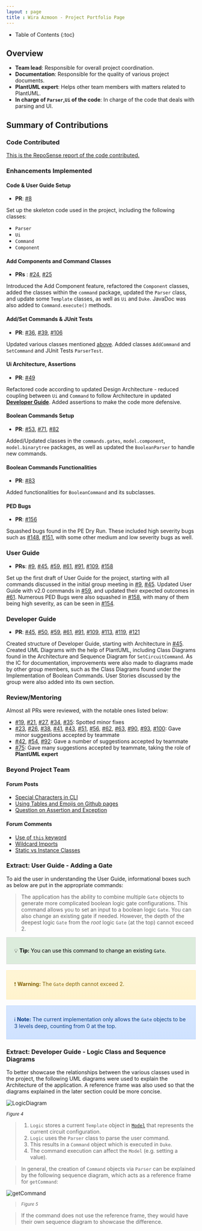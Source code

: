 ```yaml
---
layout : page
title : Wira Azmoon - Project Portfolio Page
---
```


<style>
.alert {
    position:relative;
    padding:.75rem 1.25rem;
    margin-bottom:1rem;
    border:1px solid transparent;
    order-radius:.25rem
}
.alert-primary {
    color:#073984;
    background-image:linear-gradient(180deg, #d6e6ff, #cfe2ff);
    border-color:#bbd6fe
}
.alert-warning {
	color: #856404;
	background-image: linear-gradient(180deg, #fff5d5, #fff3cd);
	border-color: #ffeeba
}
.alert-tip {
    color: #000000;
	background-image: linear-gradient(180deg, #DCECDC, #DCECDC);
	border-color: #DCDCDC
}
</style>
* Table of Contents
{:toc}

## Overview

* **Team lead**: Responsible for overall project coordination.
* **Documentation**: Responsible for the quality of various project documents.
* **PlantUML expert**: Helps other team members with matters related to PlantUML.
* **In charge of `Parser`,`Ui` of the code**: In charge of the code that deals with parsing and UI.

## Summary of Contributions

### Code Contributed

[This is the RepoSense report of the code contributed.](https://nus-cs2113-ay2021s1.github.io/tp-dashboard/#breakdown=true&search=hughjazzman&sort=groupTitle&sortWithin=title&since=2020-09-27&timeframe=commit&mergegroup=&groupSelect=groupByRepos&checkedFileTypes=docs~functional-code~test-code~other)

### Enhancements Implemented


#### Code & User Guide Setup 

* **PR**: [#8](https://github.com/AY2021S1-CS2113T-W13-3/tp/pull/8)

Set up the skeleton code used in the project, including the following classes:

* `Parser`
* `Ui`
* `Command`
* `Component`

#### Add Components and Command Classes <a name="add-comp"></a>

* **PRs** : [#24](https://github.com/AY2021S1-CS2113T-W13-3/tp/pull/24), [#25](https://github.com/AY2021S1-CS2113T-W13-3/tp/pull/25)

Introduced the Add Component feature, refactored the `Component` classes, added the classes within the `command` package, updated the `Parser` class, and update some `Template` classes, as well as `Ui` and `Duke`. JavaDoc was also added to `Command.execute()` methods.

#### Add/Set Commands & JUnit Tests

* **PR**: [#36](https://github.com/AY2021S1-CS2113T-W13-3/tp/pull/36), [#39](https://github.com/AY2021S1-CS2113T-W13-3/tp/pull/39), [#106](https://github.com/AY2021S1-CS2113T-W13-3/tp/pull/106)

Updated various classes mentioned [above](#add-components-and-command-classes-). Added classes `AddCommand` and `SetCommand` and JUnit Tests `ParserTest`.

#### Ui Architecture, Assertions

* **PR**: [#49](https://github.com/AY2021S1-CS2113T-W13-3/tp/pull/49)

Refactored code according to updated Design Architecture - reduced coupling between `Ui` and `Command` to follow Architecture in updated [**Developer Guide**](../DeveloperGuide.md). Added assertions to make the code more defensive.

#### Boolean Commands Setup

* **PR**: [#53](https://github.com/AY2021S1-CS2113T-W13-3/tp/pull/53), [#71](https://github.com/AY2021S1-CS2113T-W13-3/tp/pull/71), [#82](https://github.com/AY2021S1-CS2113T-W13-3/tp/pull/82)

Added/Updated classes in the `commands.gates`, `model.component`, `model.binarytree` packages, as well as updated the `BooleanParser` to handle new commands.


#### Boolean Commands Functionalities

* **PR**: [#83](https://github.com/AY2021S1-CS2113T-W13-3/tp/pull/83)

Added functionalities for `BooleanCommand` and its subclasses.

#### PED Bugs

* **PR**: [#156](https://github.com/AY2021S1-CS2113T-W13-3/tp/pull/156)

Squashed bugs found in the PE Dry Run. These included high severity bugs such as [#148](https://github.com/AY2021S1-CS2113T-W13-3/tp/pull/148), [#151](https://github.com/AY2021S1-CS2113T-W13-3/tp/pull/151), with some other medium and low severity bugs as well.

### User Guide

* **PRs**: [#9](https://github.com/AY2021S1-CS2113T-W13-3/tp/pull/9), [#45](https://github.com/AY2021S1-CS2113T-W13-3/tp/pull/45), [#59](https://github.com/AY2021S1-CS2113T-W13-3/tp/pull/59), [#61](https://github.com/AY2021S1-CS2113T-W13-3/tp/pull/61), [#91](https://github.com/AY2021S1-CS2113T-W13-3/tp/pull/91), [#109](https://github.com/AY2021S1-CS2113T-W13-3/tp/pull/109), [#158](https://github.com/AY2021S1-CS2113T-W13-3/tp/pull/158)

Set up the first draft of User Guide for the project, starting with all commands discussed in the initial group meeting in [#9](https://github.com/AY2021S1-CS2113T-W13-3/tp/pull/9), [#45](https://github.com/AY2021S1-CS2113T-W13-3/tp/pull/45). Updated User Guide with v2.0 commands in [#59](https://github.com/AY2021S1-CS2113T-W13-3/tp/pull/59), and updated their expected outcomes in [#61](https://github.com/AY2021S1-CS2113T-W13-3/tp/pull/61). Numerous PED Bugs were also squashed in [#158](https://github.com/AY2021S1-CS2113T-W13-3/tp/pull/158), with many of them being high severity, as can be seen in [#154](https://github.com/AY2021S1-CS2113T-W13-3/tp/issues/154).



### Developer Guide

* **PR**: [#45](https://github.com/AY2021S1-CS2113T-W13-3/tp/pull/45), [#50](https://github.com/AY2021S1-CS2113T-W13-3/tp/pull/50), [#59](https://github.com/AY2021S1-CS2113T-W13-3/tp/pull/59), [#61](https://github.com/AY2021S1-CS2113T-W13-3/tp/pull/61), [#91](https://github.com/AY2021S1-CS2113T-W13-3/tp/pull/91), [#109](https://github.com/AY2021S1-CS2113T-W13-3/tp/pull/109), [#113](https://github.com/AY2021S1-CS2113T-W13-3/tp/pull/113), [#119](https://github.com/AY2021S1-CS2113T-W13-3/tp/pull/119), [#121](https://github.com/AY2021S1-CS2113T-W13-3/tp/pull/121)

Created structure of Developer Guide, starting with Architecture in [#45](https://github.com/AY2021S1-CS2113T-W13-3/tp/pull/45). Created UML Diagrams with the help of PlantUML, including Class Diagrams found in the Architecture and Sequence Diagram for `SetCircuitCommand`. As the IC for documentation, improvements were also made to diagrams made by other group members, such as the Class Diagrams found under the Implementation of Boolean Commands. User Stories discussed by the group were also added into its own section.



### Review/Mentoring

Almost all PRs were reviewed, with the notable ones listed below:

* [#19](https://github.com/AY2021S1-CS2113T-W13-3/tp/pull/19), [#21](https://github.com/AY2021S1-CS2113T-W13-3/tp/pull/21), [#27](https://github.com/AY2021S1-CS2113T-W13-3/tp/pull/27), [#34](https://github.com/AY2021S1-CS2113T-W13-3/tp/pull/32), [#35](https://github.com/AY2021S1-CS2113T-W13-3/tp/pull/35): Spotted minor fixes
* [#23](https://github.com/AY2021S1-CS2113T-W13-3/tp/pull/23), [#26](https://github.com/AY2021S1-CS2113T-W13-3/tp/pull/26), [#38](https://github.com/AY2021S1-CS2113T-W13-3/tp/pull/38), [#41](https://github.com/AY2021S1-CS2113T-W13-3/tp/pull/41), [#43](https://github.com/AY2021S1-CS2113T-W13-3/tp/pull/43), [#51](https://github.com/AY2021S1-CS2113T-W13-3/tp/pull/51), [#56](https://github.com/AY2021S1-CS2113T-W13-3/tp/pull/56), [#62](https://github.com/AY2021S1-CS2113T-W13-3/tp/pull/62), [#63](https://github.com/AY2021S1-CS2113T-W13-3/tp/pull/63), [#90](https://github.com/AY2021S1-CS2113T-W13-3/tp/pull/90), [#93](https://github.com/AY2021S1-CS2113T-W13-3/tp/pull/93), [#100](https://github.com/AY2021S1-CS2113T-W13-3/tp/pull/100): Gave minor suggestions accepted by teammate
* [#42](https://github.com/AY2021S1-CS2113T-W13-3/tp/pull/42), [#54](https://github.com/AY2021S1-CS2113T-W13-3/tp/pull/54), [#92](https://github.com/AY2021S1-CS2113T-W13-3/tp/pull/92): Gave a number of suggestions accepted by teammate
* [#75](https://github.com/AY2021S1-CS2113T-W13-3/tp/pull/75): Gave many suggestions accepted by teammate, taking the role of **PlantUML expert**

### Beyond Project Team

#### Forum Posts

* [Special Characters in CLI](https://github.com/nus-cs2113-AY2021S1/forum/issues/22)
* [Using Tables and Emojis on Github pages](https://github.com/nus-cs2113-AY2021S1/forum/issues/61)
* [Question on Assertion and Exception](https://github.com/nus-cs2113-AY2021S1/forum/issues/87)

#### Forum Comments

* [Use of `this` keyword](https://github.com/nus-cs2113-AY2021S1/forum/issues/27#issuecomment-683380238)
* [Wildcard Imports](https://github.com/nus-cs2113-AY2021S1/forum/issues/36#issuecomment-687758900)
* [Static vs Instance Classes](https://github.com/nus-cs2113-AY2021S1/forum/issues/88#issuecomment-708482154)

### Extract: User Guide - Adding a Gate

To aid the user in understanding the User Guide, informational boxes such as below are put in the appropriate commands:

> The application has the ability to combine multiple `Gate` objects to generate more complicated boolean logic gate configurations. This command allows you to set an input to a boolean logic `Gate`. You can also change an existing gate if needed. However, the depth of the deepest logic `Gate` from the *root* logic `Gate` (at the top) cannot exceed 2.

<div markdown="span" class="alert alert-tip">

:bulb: **Tip:**  You can use this command to change an existing `Gate`.

</div>

<div markdown="span" class="alert alert-warning">

:exclamation: **Warning:** The `Gate` depth cannot exceed 2.

</div>

<div markdown="span" class="alert alert-primary">

:information_source: **Note:**  The current implementation only allows the `Gate` objects to be 3 levels deep, counting from 0 at the top.

</div>

### Extract: Developer Guide - Logic Class and Sequence Diagrams

To better showcase the relationships between the various classes used in the project, the following UML diagrams were used to explain the Architecture of the application. A reference frame was also used so that the diagrams explained in the later section could be more concise.

![LogicDiagram](../diagrams/LogicClassDiagram.png)

<small><i>Figure 4</i></small>

> 1. `Logic` stores a current `Template` object in [`Model`](#model-component) that represents the current circuit configuration.
> 1. `Logic` uses the `Parser` class to parse the user command.
> 1. This results in a `Command` object which is executed in `Duke`.
> 1. The command execution can affect the `Model` (e.g. setting a value).

> In general, the creation of `Command` objects via `Parser` can be explained by the following sequence diagram, which acts as a reference frame for `getCommand`:

![getCommand](../diagrams/GetCommand.png)

> <small><i>Figure 5</i></small>

> If the command does not use the reference frame, they would have their own sequence diagram to showcase the difference.